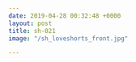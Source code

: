 ```yaml
---
date: 2019-04-28 00:32:48 +0000
layout: post
title: sh-021
image: "/sh_loveshorts_front.jpg"

---
```

